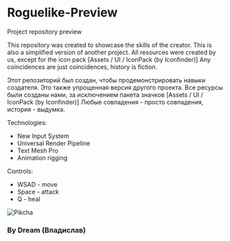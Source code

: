 # Roguelike-Preview
 Project repository preview
 
 This repository was created to showcase the skills of the creator. This is also a simplified version of another project.
All resources were created by us, except for the icon pack [Assets / UI / IconPack (by Iconfinder)]
Any coincidences are just coincidences, history is fiction.
 
 Этот репозиторий был создан, чтобы продемонстрировать навыки создателя. Это также упрощенная версия другого проекта.
Все ресурсы были созданы нами, за исключением пакета значков [Assets / UI / IconPack (by Iconfinder)]
Любые совпадения - просто совпадения, история - выдумка.

 Technologies:
* New Input System
* Universal Render Pipeline
* Text Mesh Pro
* Animation rigging

 Controls:
 * WSAD - move
 * Space - attack
 * Q - heal

![Pikcha](/Assets/Image/Main.PNG)

### By Dream (Владислав)
